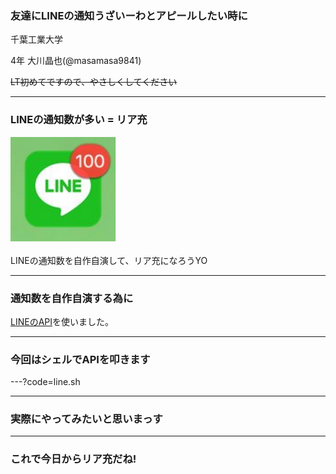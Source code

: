 ### 友達にLINEの通知うざいーわとアピールしたい時に

千葉工業大学　

4年 大川晶也(@masamasa9841)

~~LT初めてですので、やさしくしてください~~

---

### LINEの通知数が多い = リア充

![line](./line.png)


LINEの通知数を自作自演して、リア充になろうYO

---

### 通知数を自作自演する為に

[LINEのAPI](https://devdocs.line.me/ja/#push-message)を使いました。

---

### 今回はシェルでAPIを叩きます
---?code=line.sh

---

### 実際にやってみたいと思いまっす

---

### これで今日からリア充だね!


